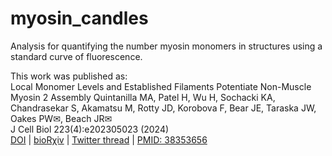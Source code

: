 # myosin_candles
Analysis for quantifying the number myosin monomers in structures using a standard curve of fluorescence. 

This work was published as:<br>
Local Monomer Levels and Established Filaments Potentiate Non-Muscle Myosin 2 Assembly
Quintanilla MA, Patel H, Wu H, Sochacki KA, Chandrasekar S, Akamatsu M, Rotty JD, Korobova F, Bear JE, Taraska JW, Oakes PW✉, Beach JR✉<br>
J Cell Biol 223(4):e202305023 (2024)<br>
[DOI](https://doi.org/10.1083/jcb.202305023) | [bioRχiv](https://www.biorxiv.org/content/10.1101/2023.04.26.538303v1) |  [Twitter thread](https://twitter.com/fluoroforce/status/1655958141366947842) | [PMID: 38353656](https://pubmed.ncbi.nlm.nih.gov/38353656/)
